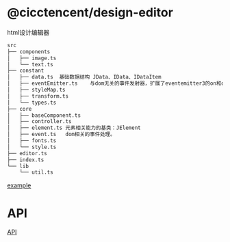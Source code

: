 # @cicctencent/design-editor
html设计编辑器

```zsh
src
├── components
│   ├── image.ts
│   └── text.ts
├── constant
│   ├── data.ts  基础数据结构 JData、IData、IDataItem
│   ├── eventEmitter.ts    与dom无关的事件发射器，扩展了eventemitter3的on和off支持空格间隔多个事件
│   ├── styleMap.ts
│   ├── transform.ts
│   └── types.ts
├── core
│   ├── baseComponent.ts
│   ├── controller.ts
│   ├── element.ts 元素相关能力的基类：JElement
│   ├── event.ts   dom相关的事件处理。
│   ├── fonts.ts
│   └── style.ts
├── editor.ts
├── index.ts
└── lib
    └── util.ts
```

[example](https://fefeding.github.io/design-editor/example/index.html)

# API
[API](./docs/api/index.md)